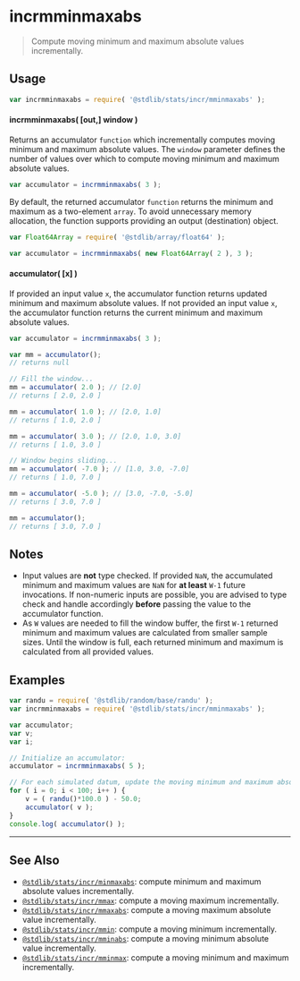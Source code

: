 <!--

@license Apache-2.0

Copyright (c) 2018 The Stdlib Authors.

Licensed under the Apache License, Version 2.0 (the "License");
you may not use this file except in compliance with the License.
You may obtain a copy of the License at

   http://www.apache.org/licenses/LICENSE-2.0

Unless required by applicable law or agreed to in writing, software
distributed under the License is distributed on an "AS IS" BASIS,
WITHOUT WARRANTIES OR CONDITIONS OF ANY KIND, either express or implied.
See the License for the specific language governing permissions and
limitations under the License.

-->

# incrmminmaxabs

> Compute moving minimum and maximum absolute values incrementally.

<section class="usage">

## Usage

```javascript
var incrmminmaxabs = require( '@stdlib/stats/incr/mminmaxabs' );
```

#### incrmminmaxabs( \[out,] window )

Returns an accumulator `function` which incrementally computes moving minimum and maximum absolute values. The `window` parameter defines the number of values over which to compute moving minimum and maximum absolute values.

```javascript
var accumulator = incrmminmaxabs( 3 );
```

By default, the returned accumulator `function` returns the minimum and maximum as a two-element `array`. To avoid unnecessary memory allocation, the function supports providing an output (destination) object.

```javascript
var Float64Array = require( '@stdlib/array/float64' );

var accumulator = incrmminmaxabs( new Float64Array( 2 ), 3 );
```

#### accumulator( \[x] )

If provided an input value `x`, the accumulator function returns updated minimum and maximum absolute values. If not provided an input value `x`, the accumulator function returns the current minimum and maximum absolute values.

```javascript
var accumulator = incrmminmaxabs( 3 );

var mm = accumulator();
// returns null

// Fill the window...
mm = accumulator( 2.0 ); // [2.0]
// returns [ 2.0, 2.0 ]

mm = accumulator( 1.0 ); // [2.0, 1.0]
// returns [ 1.0, 2.0 ]

mm = accumulator( 3.0 ); // [2.0, 1.0, 3.0]
// returns [ 1.0, 3.0 ]

// Window begins sliding...
mm = accumulator( -7.0 ); // [1.0, 3.0, -7.0]
// returns [ 1.0, 7.0 ]

mm = accumulator( -5.0 ); // [3.0, -7.0, -5.0]
// returns [ 3.0, 7.0 ]

mm = accumulator();
// returns [ 3.0, 7.0 ]
```

</section>

<!-- /.usage -->

<section class="notes">

## Notes

-   Input values are **not** type checked. If provided `NaN`, the accumulated minimum and maximum values are `NaN` for **at least** `W-1` future invocations. If non-numeric inputs are possible, you are advised to type check and handle accordingly **before** passing the value to the accumulator function.
-   As `W` values are needed to fill the window buffer, the first `W-1` returned minimum and maximum values are calculated from smaller sample sizes. Until the window is full, each returned minimum and maximum is calculated from all provided values.

</section>

<!-- /.notes -->

<section class="examples">

## Examples

<!-- eslint no-undef: "error" -->

```javascript
var randu = require( '@stdlib/random/base/randu' );
var incrmminmaxabs = require( '@stdlib/stats/incr/mminmaxabs' );

var accumulator;
var v;
var i;

// Initialize an accumulator:
accumulator = incrmminmaxabs( 5 );

// For each simulated datum, update the moving minimum and maximum absolute values...
for ( i = 0; i < 100; i++ ) {
    v = ( randu()*100.0 ) - 50.0;
    accumulator( v );
}
console.log( accumulator() );
```

</section>

<!-- /.examples -->

<!-- Section for related `stdlib` packages. Do not manually edit this section, as it is automatically populated. -->

<section class="related">

* * *

## See Also

-   [`@stdlib/stats/incr/minmaxabs`][@stdlib/stats/incr/minmaxabs]: compute minimum and maximum absolute values incrementally.
-   [`@stdlib/stats/incr/mmax`][@stdlib/stats/incr/mmax]: compute a moving maximum incrementally.
-   [`@stdlib/stats/incr/mmaxabs`][@stdlib/stats/incr/mmaxabs]: compute a moving maximum absolute value incrementally.
-   [`@stdlib/stats/incr/mmin`][@stdlib/stats/incr/mmin]: compute a moving minimum incrementally.
-   [`@stdlib/stats/incr/mminabs`][@stdlib/stats/incr/mminabs]: compute a moving minimum absolute value incrementally.
-   [`@stdlib/stats/incr/mminmax`][@stdlib/stats/incr/mminmax]: compute a moving minimum and maximum incrementally.

</section>

<!-- /.related -->

<!-- Section for all links. Make sure to keep an empty line after the `section` element and another before the `/section` close. -->

<section class="links">

<!-- <related-links> -->

[@stdlib/stats/incr/minmaxabs]: https://github.com/stdlib-js/stdlib/tree/develop/lib/node_modules/%40stdlib/stats/incr/minmaxabs

[@stdlib/stats/incr/mmax]: https://github.com/stdlib-js/stdlib/tree/develop/lib/node_modules/%40stdlib/stats/incr/mmax

[@stdlib/stats/incr/mmaxabs]: https://github.com/stdlib-js/stdlib/tree/develop/lib/node_modules/%40stdlib/stats/incr/mmaxabs

[@stdlib/stats/incr/mmin]: https://github.com/stdlib-js/stdlib/tree/develop/lib/node_modules/%40stdlib/stats/incr/mmin

[@stdlib/stats/incr/mminabs]: https://github.com/stdlib-js/stdlib/tree/develop/lib/node_modules/%40stdlib/stats/incr/mminabs

[@stdlib/stats/incr/mminmax]: https://github.com/stdlib-js/stdlib/tree/develop/lib/node_modules/%40stdlib/stats/incr/mminmax

<!-- </related-links> -->

</section>

<!-- /.links -->

